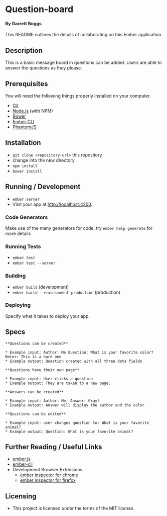 # Question-board

#### By Garrett Boggs

This README outlines the details of collaborating on this Ember application.

## Description

This is a basic message board in questions can be added. Users are able to answer the questions as they please.


## Prerequisites

You will need the following things properly installed on your computer.

* [Git](http://git-scm.com/)
* [Node.js](http://nodejs.org/) (with NPM)
* [Bower](http://bower.io/)
* [Ember CLI](http://ember-cli.com/)
* [PhantomJS](http://phantomjs.org/)

## Installation

* `git clone <repository-url>` this repository
* change into the new directory
* `npm install`
* `bower install`

## Running / Development

* `ember server`
* Visit your app at [http://localhost:4200](http://localhost:4200).

### Code Generators

Make use of the many generators for code, try `ember help generate` for more details

### Running Tests

* `ember test`
* `ember test --server`

### Building

* `ember build` (development)
* `ember build --environment production` (production)

### Deploying

Specify what it takes to deploy your app.

## Specs

    **Questions can be created**

    * Example input: Author: Me Question: What is your favorite color? Notes: This is a hard one
    * Example output: Question created with all three data fields

    **Questions have their own page**

    * Example input: User clicks a question
    * Example output: They are taken to a new page. 

    **Answers can be created**

    * Example input: Author: Me, Answer: Gray!
    * Example output: Answer will display the author and the color

    **Questions can be edited**

    * Example input: user changes question to: What is your favorite animal?
    * Example output: Question: What is your favorite animal?


## Further Reading / Useful Links

* [ember.js](http://emberjs.com/)
* [ember-cli](http://ember-cli.com/)
* Development Browser Extensions
  * [ember inspector for chrome](https://chrome.google.com/webstore/detail/ember-inspector/bmdblncegkenkacieihfhpjfppoconhi)
  * [ember inspector for firefox](https://addons.mozilla.org/en-US/firefox/addon/ember-inspector/)


## Licensing

  * This project is licensed under the terms of the MIT license.
